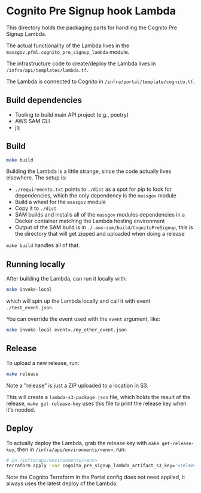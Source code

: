 # Cognito Pre Signup hook Lambda

This directory holds the packaging parts for handling the Cognito Pre
Signup Lambda.

The actual functionality of the Lambda lives in the
`massgov.pfml.cognito_pre_signup_lambda` module.

The infrastructure code to create/deploy the Lambda lives in
`/infra/api/templates/lambda.tf`.

The Lambda is connected to Cognito in `/infra/portal/template/cognito.tf`.

## Build dependencies

- Tooling to build main API project (e.g., poetry)
- AWS SAM CLI
- jq

## Build

```sh
make build
```

Building the Lambda is a little strange, since the code actually lives
elsewhere. The setup is:
 - `./requirements.txt` points to `./dist` as a spot for pip to look for
   dependencies, which the only dependency is the `massgov` module
 - Build a wheel for the `massgov` module
 - Copy it to `./dist`
 - SAM builds and installs all of the `massgov` modules dependencies in a Docker
   container matching the Lambda hosting environment
 - Output of the SAM build is in `./.aws-sam/build/CognitoPreSignup`,
   this is the directory that will get zipped and uploaded when doing a release

`make build` handles all of that.

## Running locally

After building the Lambda, can run it locally with:

```sh
make invoke-local
```

which will spin up the Lambda locally and call it with event `./test_event.json`.

You can override the event used with the `event` argument, like:

```sh
make invoke-local event=./my_other_event.json
```

## Release

To upload a new release, run:

```sh
make release
```

Note a "release" is just a ZIP uploaded to a location in S3.

This will create a `lambda-s3-package.json` file, which holds the result of the
release, `make get-release-key` uses this file to print the release key when
it's needed.

## Deploy

To actually deploy the Lambda, grab the release key with `make get-release-key`,
then in `/infra/api/environments/<env>`, run:

```sh
# in /infra/api/environments/<env>
terraform apply -var cognito_pre_signup_lambda_artifact_s3_key='<release key>'
```

Note the Cognito Terraform in the Portal config does not need applied, it always
uses the latest deploy of the Lambda.
